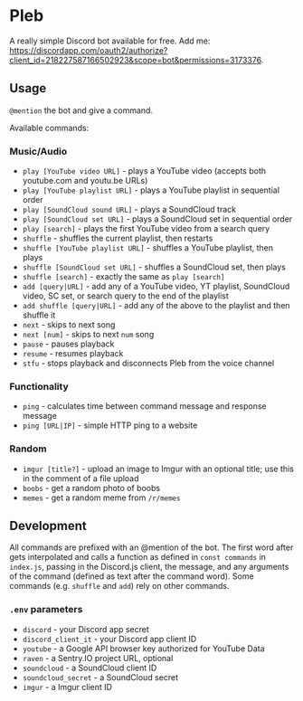 # Pleb
A really simple Discord bot available for free.  Add me: <https://discordapp.com/oauth2/authorize?client_id=218227587166502923&scope=bot&permissions=3173376>.

## Usage
`@mention` the bot and give a command.

Available commands:

### Music/Audio
- `play [YouTube video URL]` - plays a YouTube video (accepts both youtube.com and youtu.be URLs)
- `play [YouTube playlist URL]` - plays a YouTube playlist in sequential order
- `play [SoundCloud sound URL]` - plays a SoundCloud track
- `play [SoundCloud set URL]` - plays a SoundCloud set in sequential order
- `play [search]` - plays the first YouTube video from a search query
- `shuffle` - shuffles the current playlist, then restarts
- `shuffle [YouTube playlist URL]` - shuffles a YouTube playlist, then plays
- `shuffle [SoundCloud set URL]` - shuffles a SoundCloud set, then plays
- `shuffle [search]` - exactly the same as `play [search]`
- `add [query|URL]` -  add any of a YouTube video, YT playlist, SoundCloud video, SC set, or search query to the end of the playlist
- `add shuffle [query|URL]` - add any of the above to the playlist and then shuffle it
- `next` - skips to next song
- `next [num]` - skips to next `num` song
- `pause` - pauses playback
- `resume` - resumes playback
- `stfu` - stops playback and disconnects Pleb from the voice channel

### Functionality
- `ping` - calculates time between command message and response message
- `ping [URL|IP]` - simple HTTP ping to a website

### Random
- `imgur [title?]` - upload an image to Imgur with an optional title; use this in the comment of a file upload
- `boobs` - get a random photo of boobs
- `memes` -  get a random meme from `/r/memes`

## Development
All commands are prefixed with an @mention of the bot.  The first word after gets interpolated and calls a function as defined in `const commands` in `index.js`, passing in the Discord.js client, the message, and any arguments of the command (defined as text after the command word).  Some commands (e.g. `shuffle` and `add`) rely on other commands.

### `.env` parameters
- `discord` - your Discord app secret
- `discord_client_it` - your Discord app client ID
- `youtube` - a Google API browser key authorized for YouTube Data
- `raven` - a Sentry.IO project URL, optional
- `soundcloud` - a SoundCloud client ID
- `soundcloud_secret` - a SoundCloud secret
- `imgur` - a Imgur client ID